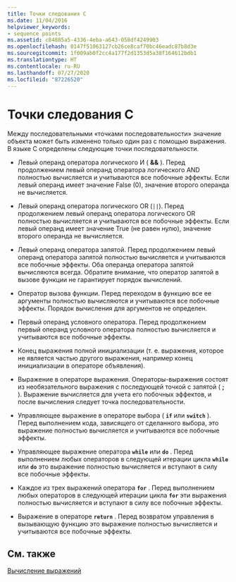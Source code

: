 ```yaml
---
title: Точки следования C
ms.date: 11/04/2016
helpviewer_keywords:
- sequence points
ms.assetid: c84885a5-4336-4eba-a643-058df4249903
ms.openlocfilehash: 0147f51063127cb26ce8caf70bc46eadc87b8d3e
ms.sourcegitcommit: 1f009ab0f2cc4a177f2d1353d5a38f164612bdb1
ms.translationtype: HT
ms.contentlocale: ru-RU
ms.lasthandoff: 07/27/2020
ms.locfileid: "87226520"
---
```

# <a name="c-sequence-points"></a>Точки следования C

Между последовательными «точками последовательности» значение объекта может быть изменено только один раз с помощью выражения. В языке C определены следующие точки последовательности.

- Левый операнд оператора логического И ( **&&** ). Перед продолжением левый операнд оператора логического AND полностью вычисляется и учитываются все побочные эффекты. Если левый операнд имеет значение False (0), значение второго операнда не вычисляется.

- Левый операнд оператора логического OR (`||`). Перед продолжением левый операнд оператора логического OR полностью вычисляется и учитываются все побочные эффекты. Если левый операнд имеет значение True (не равен нулю), значение второго операнда не вычисляется.

- Левый операнд оператора запятой. Перед продолжением левый операнд оператора запятой полностью вычисляется и учитываются все побочные эффекты. Оба операнда оператора запятой вычисляются всегда. Обратите внимание, что оператор запятой в вызове функции не гарантирует порядок вычислений.

- Оператор вызова функции. Перед переходом в функцию все ее аргументы полностью вычисляются и учитываются все побочные эффекты. Порядок вычисления для аргументов не определен.

- Первый операнд условного оператора. Перед продолжением первый операнд условного оператора полностью вычисляется и учитываются все побочные эффекты.

- Конец выражения полной инициализации (т. е. выражения, которое не является частью другого выражения, например конец инициализации в операторе объявления).

- Выражение в операторе выражения. Операторы-выражения состоят из необязательного выражения с последующей точкой с запятой ( **;** ). Выражение вычисляется для учета его побочных эффектов, и после вычисления следует точка последовательности.

- Управляющее выражение в операторе выбора ( **`if`** или **`switch`** ). Перед выполнением кода, зависящего от сделанного выбора, это выражение полностью вычисляется и учитываются все побочные эффекты.

- Управляющее выражение оператора **`while`** или **`do`** . Перед выполнением любых операторов в следующей итерации цикла **`while`** или **`do`** это выражение полностью вычисляется и вступают в силу все побочные эффекты.

- Каждое из трех выражений оператора **`for`** . Перед выполнением любых операторов в следующей итерации цикла **`for`** эти выражения полностью вычисляется и вступают в силу все побочные эффекты.

- Выражение в операторе **`return`** . Перед возвратом управления в вызывающую функцию это выражение полностью вычисляется и учитываются все побочные эффекты.

## <a name="see-also"></a>См. также

[Вычисление выражений](../c-language/expression-evaluation-c.md)
